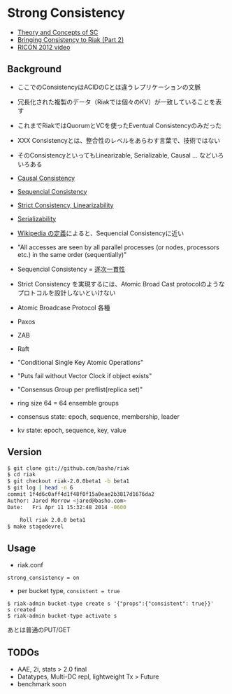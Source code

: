 # Strong Consistency

- [Theory and Concepts of SC](http://docs.basho.com/riak/2.0.0beta1/theory/concepts/strong-consistency/)
- [Bringing Consistency to Riak (Part 2)](https://speakerdeck.com/jtuple/ricon-west-2012-bringing-consistency-to-riak-part-2)
- [RICON 2012 video](http://vimeo.com/51973001)

## Background

- ここでのConsistencyはACIDのCとは違うレプリケーションの文脈
- 冗長化された複製のデータ（Riakでは個々のKV）が一致していることを表す
- これまでRiakではQuorumとVCを使ったEventual Consistencyのみだった

- XXX Consistencyとは、整合性のレベルをあらわす言葉で、技術ではない
- そのConsistencyといってもLinearizable, Serializable, Causal ... などいろいろある

 - [Causal Consistency](http://en.wikipedia.org/wiki/Causal_consistency)
 - [Sequencial Consistency](http://en.wikipedia.org/wiki/Sequential_consistency)
 - [Strict Consistency, Linearizability](http://en.wikipedia.org/wiki/Linearizability)
 - [Serializability](http://en.wikipedia.org/wiki/Serializability)

- [Wikipedia の定義](http://en.wikipedia.org/wiki/Strong_consistency)によると、Sequencial Consistencyに近い

 - "All accesses are seen by all parallel processes (or nodes, processors etc.) in the same order (sequentially)"

- Sequencial Consistency = [逐次一貫性](http://ja.wikipedia.org/wiki/%E9%80%90%E6%AC%A1%E4%B8%80%E8%B2%AB%E6%80%A7)
- Strict Consistency を実現するには、Atomic Broad Cast protocolのようなプロトコルを設計しないといけない

- Atomic Broadcase Protocol 各種

 - Paxos
 - ZAB
 - Raft


- "Conditional Single Key Atomic Operations"
- "Puts fail without Vector Clock if object exists"
- "Consensus Group per preflist(replica set)"
- ring size 64 = 64 ensemble groups
- consensus state: epoch, sequence, membership, leader
- kv state: epoch, sequence, key, value

## Version

```sh
$ git clone git://github.com/basho/riak
$ cd riak
$ git checkout riak-2.0.0beta1 -b beta1
$ git log | head -n 6
commit 1f4d6c0aff4d1f48f0f15a0eae2b3817d1676da2
Author: Jared Morrow <jared@basho.com>
Date:   Fri Apr 11 15:32:48 2014 -0600

    Roll riak 2.0.0 beta1
$ make stagedevrel
```

## Usage

- riak.conf

```
strong_consistency = on
```

- per bucket type, `consistent = true`

```
$ riak-admin bucket-type create s '{"props":{"consistent": true}}'
s created
$ riak-admin bucket-type activate s
```

あとは普通のPUT/GET

## TODOs

- AAE, 2i, stats > 2.0 final
- Datatypes, Multi-DC repl, lightweight Tx > Future
- benchmark soon
